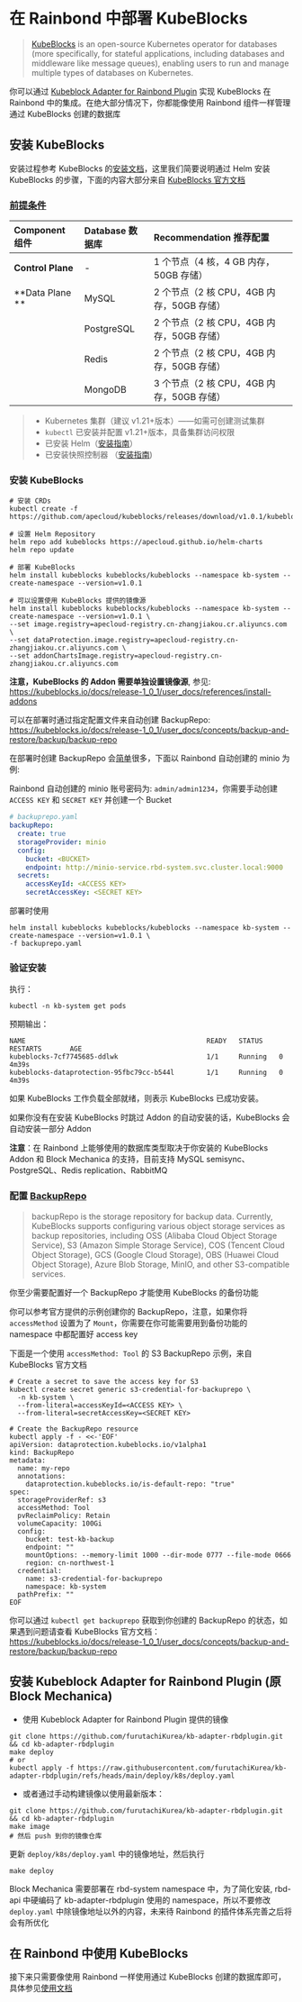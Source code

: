 # 在 Rainbond 中部署 KubeBlocks

> [KubeBlocks](https://github.com/apecloud/kubeblocks) is an open-source Kubernetes operator for databases (more specifically, for stateful applications, including databases and middleware like message queues), enabling users to run and manage multiple types of databases on Kubernetes. 

你可以通过 [Kubeblock Adapter for Rainbond Plugin](https://github.com/furutachiKurea/kb-adapter-rbdplugin) 实现 KubeBlocks 在 Rainbond 中的集成。在绝大部分情况下，你都能像使用 Rainbond 组件一样管理通过 KubeBlocks 创建的数据库

## 安装 KubeBlocks

安装过程参考 KubeBlocks 的[安装文档](https://kubeblocks.io/docs/release-1_0_1/user_docs/overview/install-kubeblocks)，这里我们简要说明通过 Helm 安装 KubeBlocks 的步骤，下面的内容大部分来自 [KubeBlocks 官方文档](https://kubeblocks.io/docs/release-1_0_1/user_docs/overview/introduction)

### [前提条件](https://kubeblocks.io/docs/release-1_0_1/user_docs/overview/install-kubeblocks#prerequisites)

| Component 组件    | Database 数据库 | Recommendation 推荐配置                   |
| :---------------- | :-------------- | :---------------------------------------- |
| **Control Plane** | -               | 1 个节点（4 核，4 GB 内存，50GB 存储）    |
| **Data Plane **   | MySQL           | 2 个节点（2 核 CPU，4GB 内存，50GB 存储） |
|                   | PostgreSQL      | 2 个节点（2 核 CPU，4GB 内存，50GB 存储） |
|                   | Redis           | 2 个节点（2 核 CPU，4GB 内存，50GB 存储） |
|                   | MongoDB         | 3 个节点（2 核 CPU，4GB 内存，50GB 存储） |

> - Kubernetes 集群（建议 v1.21+版本）——如需可创建测试集群
> - `kubectl` 已安装并配置 v1.21+版本，具备集群访问权限
> - 已安装 Helm（[安装指南](https://helm.sh/docs/intro/install/)）
> - 已安装快照控制器 （[安装指南](https://kubeblocks.io/docs/release-1_0_1/user_docs/references/install-snapshot-controller))

### 安装 KubeBlocks

```shell
# 安装 CRDs
kubectl create -f https://github.com/apecloud/kubeblocks/releases/download/v1.0.1/kubeblocks_crds.yaml

# 设置 Helm Repository
helm repo add kubeblocks https://apecloud.github.io/helm-charts
helm repo update

# 部署 KubeBlocks
helm install kubeblocks kubeblocks/kubeblocks --namespace kb-system --create-namespace --version=v1.0.1

# 可以设置使用 KubeBlocks 提供的镜像源
helm install kubeblocks kubeblocks/kubeblocks --namespace kb-system --create-namespace --version=v1.0.1 \
--set image.registry=apecloud-registry.cn-zhangjiakou.cr.aliyuncs.com \
--set dataProtection.image.registry=apecloud-registry.cn-zhangjiakou.cr.aliyuncs.com \
--set addonChartsImage.registry=apecloud-registry.cn-zhangjiakou.cr.aliyuncs.com
```

**注意，KubeBlocks 的 Addon 需要单独设置镜像源**, 参见: <https://kubeblocks.io/docs/release-1_0_1/user_docs/references/install-addons>

可以在部署时通过指定配置文件来自动创建 BackupRepo: <https://kubeblocks.io/docs/release-1_0_1/user_docs/concepts/backup-and-restore/backup/backup-repo>

在部署时创建 BackupRepo 会[简单](#配置-backuprepo)很多，下面以 Rainbond 自动创建的 minio 为例:

Rainbond 自动创建的 minio 账号密码为: `admin/admin1234`，你需要手动创建 `ACCESS KEY` 和 `SECRET KEY` 并创建一个 Bucket

```yaml
# backuprepo.yaml
backupRepo:
  create: true
  storageProvider: minio
  config:
    bucket: <BUCKET>
    endpoint: http://minio-service.rbd-system.svc.cluster.local:9000
  secrets:
    accessKeyId: <ACCESS KEY>
    secretAccessKey: <SECRET KEY>
```

部署时使用

```shell
helm install kubeblocks kubeblocks/kubeblocks --namespace kb-system --create-namespace --version=v1.0.1 \
-f backuprepo.yaml
```

### 验证安装

执行：

```shell
kubectl -n kb-system get pods
```

预期输出：

```shell
NAME                                             READY   STATUS    RESTARTS       AGE
kubeblocks-7cf7745685-ddlwk                      1/1     Running   0              4m39s
kubeblocks-dataprotection-95fbc79cc-b544l        1/1     Running   0              4m39s
```

如果 KubeBlocks 工作负载全部就绪，则表示 KubeBlocks 已成功安装。

如果你没有在安装 KubeBlocks 时跳过 Addon 的自动安装的话，KubeBlocks 会自动安装一部分 Addon

**注意**：在 Rainbond 上能够使用的数据库类型取决于你安装的 KubeBlocks Addon 和 Block Mechanica 的支持，目前支持 MySQL semisync、PostgreSQL、Redis replication、RabbitMQ

### 配置 [BackupRepo](https://kubeblocks.io/docs/release-1_0_1/user_docs/concepts/backup-and-restore/backup/backup-repo)

> backupRepo is the storage repository for backup data. Currently, KubeBlocks supports configuring various object storage services as backup repositories, including OSS (Alibaba Cloud Object Storage Service), S3 (Amazon Simple Storage Service), COS (Tencent Cloud Object Storage), GCS (Google Cloud Storage), OBS (Huawei Cloud Object Storage), Azure Blob Storage, MinIO, and other S3-compatible services.

你至少需要配置好一个 BackupRepo 才能使用 KubeBlocks 的备份功能

你可以参考官方提供的示例创建你的 BackupRepo，注意，如果你将 `accessMethod` 设置为了 `Mount`，你需要在你可能需要用到备份功能的 namespace 中都配置好 access key

下面是一个使用 `accessMethod: Tool` 的 S3 BackupRepo 示例，来自 KubeBlocks 官方文档

```shell
# Create a secret to save the access key for S3
kubectl create secret generic s3-credential-for-backuprepo \
  -n kb-system \
  --from-literal=accessKeyId=<ACCESS KEY> \
  --from-literal=secretAccessKey=<SECRET KEY>

# Create the BackupRepo resource
kubectl apply -f - <<-'EOF'
apiVersion: dataprotection.kubeblocks.io/v1alpha1
kind: BackupRepo
metadata:
  name: my-repo
  annotations:
    dataprotection.kubeblocks.io/is-default-repo: "true"
spec:
  storageProviderRef: s3
  accessMethod: Tool
  pvReclaimPolicy: Retain
  volumeCapacity: 100Gi
  config:
    bucket: test-kb-backup
    endpoint: ""
    mountOptions: --memory-limit 1000 --dir-mode 0777 --file-mode 0666
    region: cn-northwest-1
  credential:
    name: s3-credential-for-backuprepo
    namespace: kb-system
  pathPrefix: ""
EOF
```

你可以通过 `kubectl get backuprepo` 获取到你创建的 BackupRepo 的状态，如果遇到问题请查看 KubeBlocks 官方文档：<https://kubeblocks.io/docs/release-1_0_1/user_docs/concepts/backup-and-restore/backup/backup-repo>

## 安装 Kubeblock Adapter for Rainbond Plugin (原 Block Mechanica)

- 使用 Kubeblock Adapter for Rainbond Plugin 提供的镜像

```shell
git clone https://github.com/furutachiKurea/kb-adapter-rbdplugin.git && cd kb-adapter-rbdplugin
make deploy
# or
kubectl apply -f https://raw.githubusercontent.com/furutachiKurea/kb-adapter-rbdplugin/refs/heads/main/deploy/k8s/deploy.yaml
```

- 或者通过手动构建镜像以使用最新版本：

```shell
git clone https://github.com/furutachiKurea/kb-adapter-rbdplugin.git && cd kb-adapter-rbdplugin
make image
# 然后 push 到你的镜像仓库
```

更新 `deploy/k8s/deploy.yaml` 中的镜像地址，然后执行

```shell
make deploy
```

Block Mechanica 需要部署在 rbd-system namespace 中，为了简化安装, rbd-api 中硬编码了 kb-adapter-rbdplugin 使用的 namespace，所以不要修改 `deploy.yaml` 中除镜像地址以外的内容，未来待 Rainbond 的插件体系完善之后将会有所优化

## 在 Rainbond 中使用 KubeBlocks

接下来只需要像使用 Rainbond 一样使用通过 KubeBlocks 创建的数据库即可，具体参见[使用文档](Use_KubeBlocks_in_Rainbond.md)